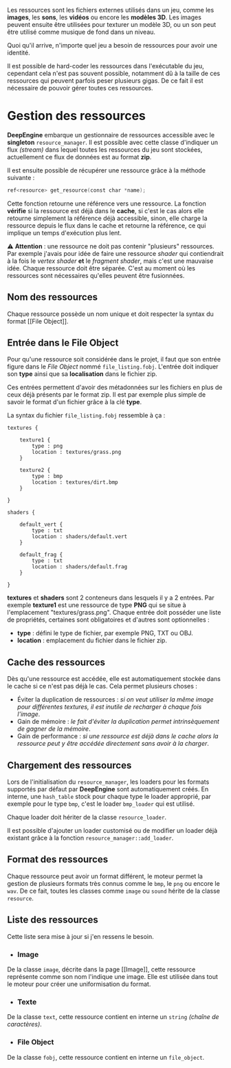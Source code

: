 Les ressources sont les fichiers externes utilisés dans un jeu, comme les **images**, les **sons**, les **vidéos** ou encore les **modèles 3D**.
Les images peuvent ensuite être utilisées pour texturer un modèle 3D, ou un son peut être utilisé comme musique de fond dans un niveau.

Quoi qu'il arrive, n'importe quel jeu a besoin de ressources pour avoir une identité.

Il est possible de hard-coder les ressources dans l'exécutable du jeu, cependant cela n'est pas souvent possible, notamment dû à la taille de ces ressources qui peuvent parfois peser plusieurs gigas.
De ce fait il est nécessaire de pouvoir gérer toutes ces ressources.

# Gestion des ressources

**DeepEngine** embarque un gestionnaire de ressources accessible avec le **singleton** `resource_manager`.
Il est possible avec cette classe d'indiquer un flux *(stream)* dans lequel toutes les ressources du jeu sont stockées, actuellement ce flux de données est au format **zip**.

Il est ensuite possible de récupérer une ressource grâce à la méthode suivante :
```c++
ref<resource> get_resource(const char *name);
```

Cette fonction retourne une référence vers une ressource. La fonction **vérifie** si la ressource est déjà dans le **cache**, si c'est le cas alors elle retourne simplement la référence déjà accessible, sinon, elle charge la ressource depuis le flux dans le cache et retourne la référence, ce qui implique un temps d'exécution plus lent.

⚠️ **Attention** : une ressource ne doit pas contenir "plusieurs" ressources. Par exemple j'avais pour idée de faire une ressource *shader* qui contiendrait à la fois le *vertex shader* **et** le *fragment shader*, mais c'est une mauvaise idée.
Chaque ressource doit être séparée. C'est au moment où les ressources sont nécessaires qu'elles peuvent être fusionnées.

## Nom des ressources

Chaque ressource possède un nom unique et doit respecter la syntax du format [[File Object]].

## Entrée dans le File Object

Pour qu'une ressource soit considérée dans le projet, il faut que son entrée figure dans le *File Object* nommé `file_listing.fobj`.
L'entrée doit indiquer son **type** ainsi que sa **localisation** dans le fichier zip.

Ces entrées permettent d'avoir des métadonnées sur les fichiers en plus de ceux déjà présents par le format zip.
Il est par exemple plus simple de savoir le format d'un fichier grâce à la clé **type**.

La syntax du fichier `file_listing.fobj` ressemble à ça :
```fobj
textures {

    texture1 {
	    type : png
	    location : textures/grass.png
    }

	texture2 {
		type : bmp
		location : textures/dirt.bmp
	}

}

shaders {

	default_vert {
		type : txt
		location : shaders/default.vert
	}

	default_frag {
		type : txt
		location : shaders/default.frag
	}

}
```

**textures** et **shaders** sont 2 conteneurs dans lesquels il y a 2 entrées.
Par exemple **texture1** est une ressource de type **PNG** qui se situe à l'emplacement "textures/grass.png".
Chaque entrée doit posséder une liste de propriétés, certaines sont obligatoires et d'autres sont optionnelles :

- **type** : défini le type de fichier, par exemple PNG, TXT ou OBJ.
- **location** : emplacement du fichier dans le fichier zip.

## Cache des ressources

Dès qu'une ressource est accédée, elle est automatiquement stockée dans le cache si ce n'est pas déjà le cas.
Cela permet plusieurs choses :
- Éviter la duplication de ressources : *si on veut utiliser la même image pour différentes textures, il est inutile de recharger à chaque fois l'image*.
- Gain de mémoire : *le fait d'éviter la duplication permet intrinsèquement de gagner de la mémoire*.
- Gain de performance : *si une ressource est déjà dans le cache alors la ressource peut y être accédée directement sans avoir à la charger*.

## Chargement des ressources

Lors de l'initialisation du `resource_manager`, les loaders pour les formats supportés par défaut par **DeepEngine** sont automatiquement créés.
En interne, une `hash_table` stock pour chaque type le loader approprié, par exemple pour le type `bmp`, c'est le loader `bmp_loader` qui est utilisé.

Chaque loader doit hériter de la classe `resource_loader`.

Il est possible d'ajouter un loader customisé ou de modifier un loader déjà existant grâce à la fonction `resource_manager::add_loader`.

## Format des ressources

Chaque ressource peut avoir un format différent, le moteur permet la gestion de plusieurs formats très connus comme le `bmp`, le `png` ou encore le `wav`.
De ce fait, toutes les classes comme `image` ou `sound` hérite de la classe `resource`.

## Liste des ressources

Cette liste sera mise à jour si j'en ressens le besoin.

- ### Image

De la classe `image`, décrite dans la page [[Image]], cette ressource représente comme son nom l'indique une image. Elle est utilisée dans tout le moteur pour créer une uniformisation du format.

- ### Texte

De la classe `text`, cette ressource contient en interne un `string` *(chaîne de caractères)*.

- ### File Object

De la classe `fobj`, cette ressource contient en interne un `file_object`.